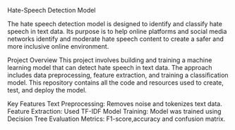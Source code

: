 Hate-Speech Detection Model

The hate speech detection model is designed to identify and classify hate speech in text data. Its purpose is to help online platforms and social media networks identify and moderate hate speech content to create a safer and more inclusive online environment.

Project Overview
This project involves building and training a machine learning model that can detect hate speech in text data. The approach includes data preprocessing, feature extraction, and training a classification model. This repository contains all the code and resources used to create, test, and deploy the model.

Key Features
Text Preprocessing: Removes noise and tokenizes text data.
Feature Extraction: Used  TF-IDF 
Model Training: Model was trained using Decision Tree 
Evaluation Metrics: F1-score,accuracy and confusion matrix.
